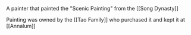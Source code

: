 A painter that painted the "Scenic Painting" from the [[Song Dynasty]]

Painting was owned by the [[Tao Family]] who purchased it and kept it at [[Annalum]]